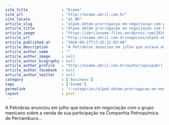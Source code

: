 ```yaml
---
site_title               : "Exame"
site_url                 : "http://exame.abril.com.br"
site_locale              : "pt_BR"
article_slug             : "alpek-obtem-prorrogacao-em-negociacao-com-petrobras"
article_title            : "Alpek obtém prorrogação em negociação com Petrobras"
article_image            : "https://abrilexame.files.wordpress.com/2016/10/size_960_16_9_petroquimicasuape.jpg?quality=70&strip=all&w=960"
article_url              : "http://exame.abril.com.br/negocios/alpek-obtem-prorrogacao-em-negociacao-com-petrobras/"
article_published_at     : "2016-09-27T17:25:22-03:00"
article_description      : "A Petrobras anunciou em julho que estava em negociação com o grupo mexicano sobre a venda de sua participação na Companhia Petroquímica de Pernambuco..."
article_author_name      : ""
article_author_image     : null
article_author_biography : null
article_author_profile   : "http://exame.abril.com.br/author/wpvipabril/"
article_author_facebook  : null
article_author_twitter   : null
category                 : ['business']
tags                     : ['Exame']
permalink                : "/:categories/alpek-obtem-prorrogacao-em-negociacao-com-petrobras/"
layout                   : post
---
```


A Petrobras anunciou em julho que estava em negociação com o grupo mexicano sobre a venda de sua participação na Companhia Petroquímica de Pernambuco...
